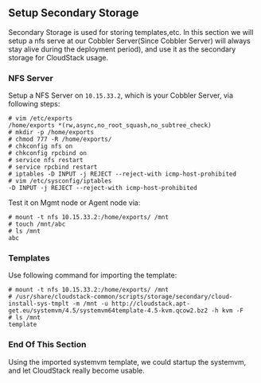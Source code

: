 ## Setup Secondary Storage
Secondary Storage is used for storing templates,etc. In this section we will setup a nfs serve at our Cobbler Server(Since Cobbler Server) will always stay alive during the deployment period), and use it as the secondary storage for CloudStack usage.     

### NFS Server
Setup a NFS Server on `10.15.33.2`, which is your Cobbler Server, via following steps:    

```
# vim /etc/exports 
/home/exports *(rw,async,no_root_squash,no_subtree_check)
# mkdir -p /home/exports
# chmod 777 -R /home/exports/
# chkconfig nfs on
# chkconfig rpcbind on
# service nfs restart
# service rpcbind restart
# iptables -D INPUT -j REJECT --reject-with icmp-host-prohibited
# vim /etc/sysconfig/iptables
-D INPUT -j REJECT --reject-with icmp-host-prohibited
```

Test it on Mgmt node or Agent node via:    

```
# mount -t nfs 10.15.33.2:/home/exports/ /mnt
# touch /mnt/abc
# ls /mnt
abc
```

### Templates
Use following command for importing the template:   

```
# mount -t nfs 10.15.33.2:/home/exports/ /mnt
# /usr/share/cloudstack-common/scripts/storage/secondary/cloud-install-sys-tmplt -m /mnt -u http://cloudstack.apt-get.eu/systemvm/4.5/systemvm64template-4.5-kvm.qcow2.bz2 -h kvm -F
# ls /mnt
template
```

### End Of This Section
Using the imported systemvm template, we could startup the systemvm, and let CloudStack really become usable.    
